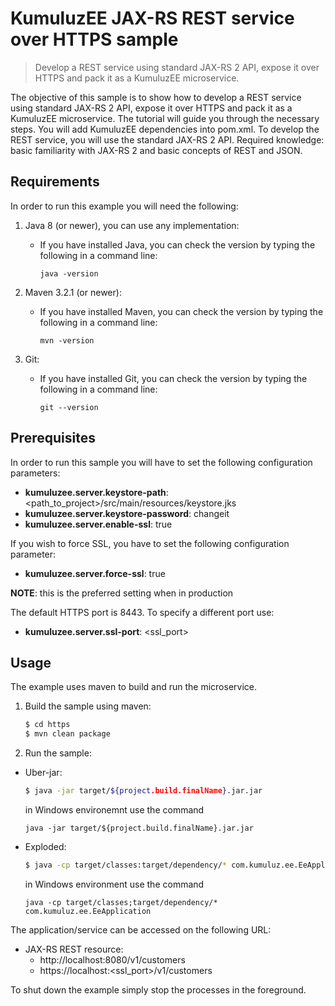 # KumuluzEE JAX-RS REST service over HTTPS sample

> Develop a REST service using standard JAX-RS 2 API, expose it over HTTPS and pack it as a KumuluzEE microservice.

The objective of this sample is to show how to develop a REST service using standard JAX-RS 2 API, expose it over HTTPS 
and pack it as a KumuluzEE microservice. The tutorial will guide you through the necessary steps. You will add KumuluzEE 
dependencies into pom.xml. To develop the REST service, you will use the standard JAX-RS 2 API. Required knowledge: 
basic familiarity with JAX-RS 2 and basic concepts of REST and JSON.

## Requirements

In order to run this example you will need the following:

1. Java 8 (or newer), you can use any implementation:
    * If you have installed Java, you can check the version by typing the following in a command line:
        
        ```
        java -version
        ```

2. Maven 3.2.1 (or newer):
    * If you have installed Maven, you can check the version by typing the following in a command line:
        
        ```
        mvn -version
        ```
3. Git:
    * If you have installed Git, you can check the version by typing the following in a command line:
    
        ```
        git --version
        ```

## Prerequisites

In order to run this sample you will have to set the following configuration parameters:
- __kumuluzee.server.keystore-path__: \<path_to_project\>/src/main/resources/keystore.jks
- __kumuluzee.server.keystore-password__: changeit
- __kumuluzee.server.enable-ssl__: true

If you wish to force SSL, you have to set the following configuration parameter:
- __kumuluzee.server.force-ssl__: true

__NOTE__: this is the preferred setting when in production

The default HTTPS port is 8443. To specify a different port use:
- __kumuluzee.server.ssl-port__: \<ssl_port\>

## Usage

The example uses maven to build and run the microservice.

1. Build the sample using maven:

    ```bash
    $ cd https
    $ mvn clean package
    ```

2. Run the sample:
* Uber-jar:

    ```bash
    $ java -jar target/${project.build.finalName}.jar.jar
    ```
    
    in Windows environemnt use the command
    ```batch
    java -jar target/${project.build.finalName}.jar.jar
    ```

* Exploded:

    ```bash
    $ java -cp target/classes:target/dependency/* com.kumuluz.ee.EeApplication
    ```
    
    in Windows environment use the command
    ```batch
    java -cp target/classes;target/dependency/* com.kumuluz.ee.EeApplication
    ```
    
    
The application/service can be accessed on the following URL:
* JAX-RS REST resource:
    - http://localhost:8080/v1/customers
    - https://localhost:\<ssl_port\>/v1/customers

To shut down the example simply stop the processes in the foreground.
